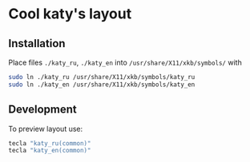 # Cool katy's layout

## Installation

Place files `./katy_ru`, `./katy_en` into `/usr/share/X11/xkb/symbols/` with

```bash
sudo ln ./katy_ru /usr/share/X11/xkb/symbols/katy_ru
sudo ln ./katy_en /usr/share/X11/xkb/symbols/katy_en
```

## Development

To preview layout use:

```bash
tecla "katy_ru(common)"
tecla "katy_en(common)"
```
